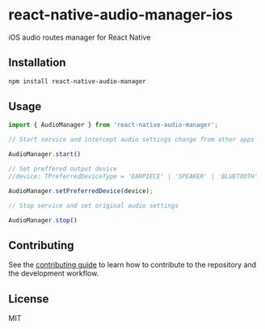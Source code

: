 # react-native-audio-manager-ios

iOS audio routes manager for React Native

## Installation

```sh
npm install react-native-audio-manager
```

## Usage

```js
import { AudioManager } from 'react-native-audio-manager';

// Start service and intercept audio settings change from other apps

AudioManager.start()

// Set preffered output device
//device: TPreferredDeviceType = 'EARPIECE' | 'SPEAKER' | 'BLUETOOTH'

AudioManager.setPreferredDevice(device);

// Stop service and set original audio settings

AudioManager.stop()
```

## Contributing

See the [contributing guide](CONTRIBUTING.md) to learn how to contribute to the repository and the development workflow.

## License

MIT
